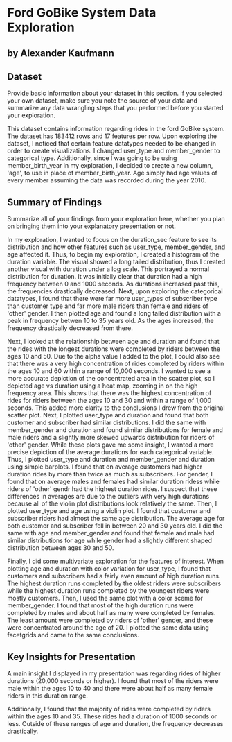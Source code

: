 # Ford GoBike System Data Exploration
## by Alexander Kaufmann


## Dataset

Provide basic information about your dataset in this section. If you selected your own dataset, make sure you note the source of your data and summarize any data wrangling steps that you performed before you started your exploration.

This dataset contains information regarding rides in the ford GoBike system. The dataset has 183412 rows and 17 features per row. Upon exploring the dataset, I noticed that certain feature datatypes needed to be changed in order to create visualizations. I changed user_type and member_gender to categorical type. Additionally, since I was going to be using member_birth_year in my exploration, I decided to create a new column, 'age', to use in place of member_birth_year. Age simply had age values of every member assuming the data was recorded during the year 2010.


## Summary of Findings

Summarize all of your findings from your exploration here, whether you plan on bringing them into your explanatory presentation or not.

In my exploration, I wanted to focus on the duration_sec feature to see its distribution and how other features such as user_type, member_gender, and age affected it. Thus, to begin my exploration, I created a histogram of the duration variable. The visual showed a long tailed distribution, thus I created another visual with duration under a log scale. This portrayed a normal distribution for duration. It was initially clear that duration had a high frequency between 0 and 1000 seconds. As durations increased past this, the frequencies drastically decreased. Next, upon exploring the categorical datatypes, I found that there were far more user_types of subscriber type than customer type and far more male riders than female and riders of 'other' gender. I then plotted age and found a long tailed distribution with a peak in frequency betwen 10 to 35 years old. As the ages increased, the frequency drastically decreased from there.

Next, I looked at the relationship between age and duration and found that the rides with the longest durations were completed by riders between the ages 10 and 50. Due to the alpha value I added to the plot, I could also see that there was a very high concentration of rides completed by riders within the ages 10 and 60 within a range of 10,000 seconds. I wanted to see a more accurate depiction of the concentrated area in the scatter plot, so I depicted age vs duration using a heat map, zooming in on the high frequency area. This shows that there was the highest concentration of rides for riders between the ages 10 and 30 and within a range of 1,000 seconds. This added more clarity to the conclusions I drew from the original scatter plot. Next, I plotted user_type and duration and found that both customer and subscriber had similar distributions. I did the same with member_gender and duration and found similar distributions for female and male riders and a slightly more skewed upwards distribution for riders of 'other' gender. While these plots gave me some insight, I wanted a more precise depiction of the average durations for each categorical variable. Thus, I plotted user_type and duration and member_gender and duration using simple barplots. I found that on average customers had higher duration rides by more than twice as much as subscribers. For gender, I found that on average males and females had similar duration ridess while riders of 'other' gendr had the highest duration rides. I suspect that these differences in averages are due to the outliers with very high durations because all of the violin plot distributions look relatively the same. Then, I plotted user_type and age using a violin plot. I found that customer and subscriber riders had almost the same age distribution. The average age for both customer and subscriber fell in between 20 and 30 years old. I did the same with age and member_gender and found that female and male had similar distributions for age while gender had a slightly different shaped distribution between ages 30 and 50.

Finally, I did some multivariate exploration for the features of interest. When plotting age and duration with color variation for user_type, I found that customers and subscribers had a fairly even amount of high duration runs. The highest duration runs completed by the oldest riders were subscribers while the highest duration runs completed by the youngest riders were mostly customers. Then, I used the same plot with a color sceme for member_gender. I found that most of the high duration runs were completed by males and about half as many were completed by females. The least amount were completed by riders of 'other' gender, and these were concentrated around the age of 20. I plotted the same data using facetgrids and came to the same conclusions.


## Key Insights for Presentation

A main insight I displayed in my presentation was regarding rides of higher durations (20,000 seconds or higher). I found that most of the riders were male within the ages 10 to 40 and there were about half as many female riders in this duration range.

Additionally, I found that the majority of rides were completed by riders within the ages 10 and 35. These rides had a duration of 1000 seconds or less. Outside of these ranges of age and duration, the frequency decreases drastically.
